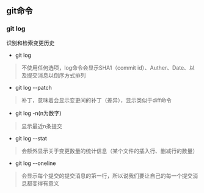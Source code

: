## git命令

### git log

识别和检索变更历史

* git log 

> 不使用任何选项，log命令会显示SHA1（commit id）、Auther、Date、以及提交消息以倒序方式排列

* git log --patch

> 补丁，意味着会显示变更间的补丁（差异），显示类似于diff命令
* git log -n(n为数字)

> 显示最近n条提交

* git log --stat

> 会额外显示关于变更数量的统计信息（某个文件的插入行、删减行的数量）

* git log --oneline

> 会显示每个提交的提交消息的第一行，所以说我们要让自己的每一个提交消息都变得有意义